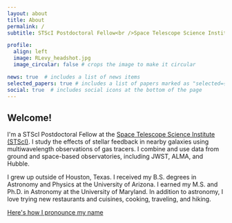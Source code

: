 ```yaml
---
layout: about
title: About
permalink: /
subtitle: STScI Postdoctoral Fellow<br />Space Telescope Science Institute (STScI)

profile:
  align: left
  image: RLevy_headshot.jpg
  image_circular: false # crops the image to make it circular

news: true  # includes a list of news items
selected_papers: true # includes a list of papers marked as "selected={true}"
social: true  # includes social icons at the bottom of the page
---
```


## Welcome!

I'm a STScI Postdoctoral Fellow at the [Space Telescope Science Institute (STScI)](https://www.stsci.edu). I study the effects of stellar feedback in nearby galaxies using multiwavelength observations of gas tracers. I combine and use data from ground and space-based observatories, including JWST, ALMA, and Hubble.

I grew up outside of Houston, Texas. I received my B.S. degrees in Astronomy and Physics at the University of Arizona. I earned my M.S. and Ph.D. in Astronomy at the University of Maryland. In addition to astronomy, I love trying new restaurants and cuisines, cooking, traveling, and hiking. 

[Here's how I pronounce my name](https://www.name-coach.com/rebeccalevy)
